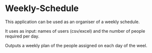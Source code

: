 # Weekly-Schedule
This application can be used as an organiser of a weekly schedule.<p>
It uses as input: names of users (csv/excel) and the number of people required per day.<p>
Outputs a weekly plan of the people assigned on each day of the weel.
